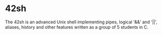 # 42sh
The 42sh is an advanced Unix shell implementing pipes, logical '&amp;&amp;' and '||', aliases, history and other features written as a group of 5 students in C.
